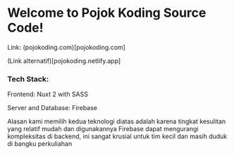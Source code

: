 # Welcome to Pojok Koding Source Code!  

Link: (pojokoding.com)[pojokoding.com]

(Link alternatif)[pojokoding.netlify.app]

### Tech Stack:

Frontend: Nuxt 2 with SASS 

Server and Database: Firebase

Alasan kami memilih kedua teknologi diatas adalah karena tingkat kesulitan yang relatif mudah dan digunakannya Firebase dapat mengurangi kompleksitas di backend, ini sangat krusial untuk tim kecil dan masih duduk di bangku perkuliahan
